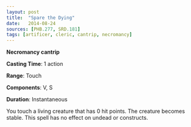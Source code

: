 ```yaml
---
layout: post
title:  "Spare the Dying"
date:   2014-08-24
sources: [PHB.277, SRD.181]
tags: [artificer, cleric, cantrip, necromancy]
---
```


**Necromancy cantrip**

**Casting Time**: 1 action

**Range**: Touch

**Components**: V, S

**Duration**: Instantaneous

You touch a living creature that has 0 hit points. The creature becomes stable. This spell has no effect on undead or constructs.
